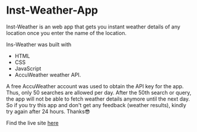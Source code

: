 # Inst-Weather-App

Inst-Weather is an web app that gets you instant weather details of any location once you enter the name of the location.

Ins-Weather was built with 
- HTML
- CSS 
- JavaScript
- AccuWeather weather API. 

A free AccuWeather account was used to obtain the API key for the app. Thus, only 50 searches are allowed per day. After the 50th search or query, the app will not be able to fetch weather details anymore until the next day. So if you try this app and don't get any feedback (weather results), kindly try again after 24 hours. Thanks😎

Find the live site [here](https://inst-weather.netlify.app)
